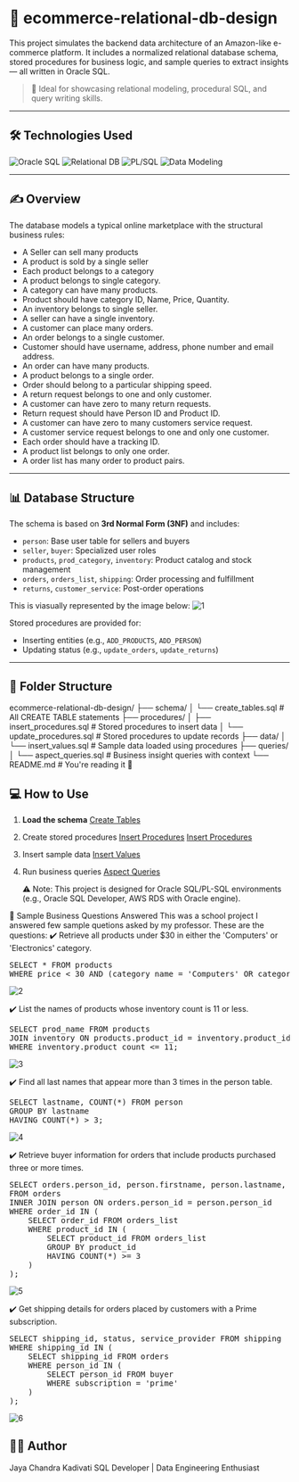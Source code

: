 # 🛒 ecommerce-relational-db-design

This project simulates the backend data architecture of an Amazon-like e-commerce platform. It includes a normalized relational database schema, stored procedures for business logic, and sample queries to extract insights — all written in Oracle SQL.

> 🎯 Ideal for showcasing relational modeling, procedural SQL, and query writing skills.

---

## 🛠️ Technologies Used

![Oracle SQL](https://img.shields.io/badge/SQL-Oracle-blue?logo=oracle)
![Relational DB](https://img.shields.io/badge/Database-3NF%20Relational%20Model-green)
![PL/SQL](https://img.shields.io/badge/PL--SQL-Stored%20Procedures-lightgrey)
![Data Modeling](https://img.shields.io/badge/ERD-Normalized%20Schema-purple)

---

## ✍️ Overview

The database models a typical online marketplace with the structural business rules:
- A Seller can sell many products
- A product is sold by a single seller
- Each product belongs to a category
- A product belongs to single category.
- A category can have many products.
- Product should have category ID, Name, Price, Quantity.
- An inventory belongs to single seller.
- A seller can have a single inventory.
- A customer can place many orders.
- An order belongs to a single customer.
- Customer should have username, address, phone number and email address.
- An order can have many products.
- A product belongs to a single order.
- Order should belong to a particular shipping speed.
- A return request belongs to one and only customer.
- A customer can have zero to many return requests.
- Return request should have Person ID and Product ID.
- A customer can have zero to many customers service request.
- A customer service request belongs to one and only one customer.
- Each order should have a tracking ID.
- A product list belongs to only one order.
- A order list has many order to product pairs.

---

## 📊 Database Structure

The schema is based on **3rd Normal Form (3NF)** and includes:

- `person`: Base user table for sellers and buyers
- `seller`, `buyer`: Specialized user roles
- `products`, `prod_category`, `inventory`: Product catalog and stock management
- `orders`, `orders_list`, `shipping`: Order processing and fulfillment
- `returns`, `customer_service`: Post-order operations

This is viasually represented by the image below:
![1](https://github.com/user-attachments/assets/59e95a9d-7878-469d-97bd-08612dbd6d6d)

Stored procedures are provided for:
- Inserting entities (e.g., `ADD_PRODUCTS`, `ADD_PERSON`)
- Updating status (e.g., `update_orders`, `update_returns`)

---


## 📁 Folder Structure

ecommerce-relational-db-design/
├── schema/
│ └── create_tables.sql # All CREATE TABLE statements
├── procedures/
│ ├── insert_procedures.sql # Stored procedures to insert data
│ └── update_procedures.sql # Stored procedures to update records
├── data/
│ └── insert_values.sql # Sample data loaded using procedures
├── queries/
│ └── aspect_queries.sql # Business insight queries with context
└── README.md # You're reading it 🙂


## 💻 How to Use

1. **Load the schema**
   [Create Tables](schema/create_tables.sql)
   
3. Create stored procedures
   [Insert Procedures](procedures/insert_procedures.sql)
   [Insert Procedures](procedures/update_procedures.sql)
   
5. Insert sample data
   [Insert Values](data/insert_values.sql)
   
7. Run business queries
   [Aspect Queries](queries/aspect_queries.sql)
   
   ⚠️ Note: This project is designed for Oracle SQL/PL-SQL environments (e.g., Oracle SQL Developer, AWS RDS with Oracle engine).

📌 Sample Business Questions Answered
   This was a school project I answered few sample quetions asked by my professor. These are the questions:
✔️ Retrieve all products under $30 in either the 'Computers' or 'Electronics' category.
  <pre>SELECT * FROM products
WHERE price < 30 AND (category_name = 'Computers' OR category_name = 'Electronics');</pre>
![2](https://github.com/user-attachments/assets/873b9381-651a-4eca-b2e8-d1a389277f76)

✔️ List the names of products whose inventory count is 11 or less.
<pre>SELECT prod_name FROM products
JOIN inventory ON products.product_id = inventory.product_id
WHERE inventory.product_count <= 11;</pre>
![3](https://github.com/user-attachments/assets/63a436c9-d8c1-453a-9d2e-e1b4e0ee3133)

✔️ Find all last names that appear more than 3 times in the person table.
<pre>SELECT lastname, COUNT(*) FROM person
GROUP BY lastname
HAVING COUNT(*) > 3;</pre>
![4](https://github.com/user-attachments/assets/a5d78234-26ee-4c2d-a212-5c92a1d0b842)

✔️ Retrieve buyer information for orders that include products purchased three or more times.
<pre>SELECT orders.person_id, person.firstname, person.lastname, person.address
FROM orders
INNER JOIN person ON orders.person_id = person.person_id
WHERE order_id IN (
    SELECT order_id FROM orders_list
    WHERE product_id IN (
        SELECT product_id FROM orders_list
        GROUP BY product_id
        HAVING COUNT(*) >= 3
    )
);</pre>
![5](https://github.com/user-attachments/assets/5bfecf03-d721-4541-be27-3a5e55ac4262)

✔️ Get shipping details for orders placed by customers with a Prime subscription.
<pre>SELECT shipping_id, status, service_provider FROM shipping
WHERE shipping_id IN (
    SELECT shipping_id FROM orders
    WHERE person_id IN (
        SELECT person_id FROM buyer
        WHERE subscription = 'prime'
    )
);
</pre>
![6](https://github.com/user-attachments/assets/d9a32d2e-a8ac-4976-964b-fecffe78b59a)



## 👨‍💻 Author
Jaya Chandra Kadivati
SQL Developer | Data Engineering Enthusiast
